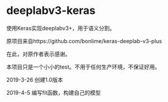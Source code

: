 # deeplabv3-keras
使用Keras实现deeplabv3+，用于语义分割。

原项目来自https://github.com/bonlime/keras-deeplab-v3-plus

在此，对原作者表示感谢。

本项目只是一个小小的test。不用于任何生产环境，不保证好用。

2019-3-26 创建1.0版本

2019-4-5  编写fit函数，构建自己的模型